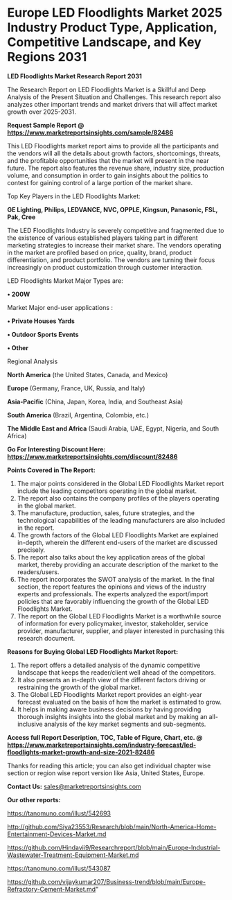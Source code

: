 # Europe LED Floodlights Market 2025 Industry Product Type, Application, Competitive Landscape, and Key Regions 2031

<strong>LED Floodlights Market Research Report 2031</strong>

The Research Report on LED Floodlights Market is a Skillful and Deep Analysis of the Present Situation and Challenges. This research report also analyzes other important trends and market drivers that will affect market growth over 2025-2031.

<strong>Request Sample Report @ <a href=https://www.marketreportsinsights.com/sample/82486>https://www.marketreportsinsights.com/sample/82486</a></strong>

This LED Floodlights market report aims to provide all the participants and the vendors will all the details about growth factors, shortcomings, threats, and the profitable opportunities that the market will present in the near future. The report also features the revenue share, industry size, production volume, and consumption in order to gain insights about the politics to contest for gaining control of a large portion of the market share.

Top Key Players in the LED Floodlights Market:

<strong>GE Lighting, Philips, LEDVANCE, NVC, OPPLE, Kingsun, Panasonic, FSL, Pak, Cree</strong>

The LED Floodlights Industry is severely competitive and fragmented due to the existence of various established players taking part in different marketing strategies to increase their market share. The vendors operating in the market are profiled based on price, quality, brand, product differentiation, and product portfolio. The vendors are turning their focus increasingly on product customization through customer interaction.

LED Floodlights Market Major Types are:

<strong>• 200W</strong>

Market Major end-user applications :

<strong>• Private Houses Yards

• Outdoor Sports Events

• Other</strong>

Regional Analysis

</u><strong><b>North America</b></strong> (the United States, Canada, and Mexico)

<strong><b>Europe </b></strong>(Germany, France, UK, Russia, and Italy)

<strong><b>Asia-Pacific</b></strong> (China, Japan, Korea, India, and Southeast Asia)

<strong><b>South America</b></strong> (Brazil, Argentina, Colombia, etc.)

<strong><b>The Middle East and Africa</b></strong> (Saudi Arabia, UAE, Egypt, Nigeria, and South Africa)

<strong>Go For Interesting Discount Here: <a href=https://www.marketreportsinsights.com/discount/82486>https://www.marketreportsinsights.com/discount/82486</a></strong>

<strong>Points Covered in The Report:</strong>
<ol>
  <li>The major points considered in the Global LED Floodlights Market report include the leading competitors operating in the global market.</li>
  <li>The report also contains the company profiles of the players operating in the global market.</li>
  <li>The manufacture, production, sales, future strategies, and the technological capabilities of the leading manufacturers are also included in the report.</li>
  <li>The growth factors of the Global LED Floodlights Market are explained in-depth, wherein the different end-users of the market are discussed precisely.</li>
  <li>The report also talks about the key application areas of the global market, thereby providing an accurate description of the market to the readers/users.</li>
  <li>The report incorporates the SWOT analysis of the market. In the final section, the report features the opinions and views of the industry experts and professionals. The experts analyzed the export/import policies that are favorably influencing the growth of the Global LED Floodlights Market.</li>
  <li>The report on the Global LED Floodlights Market is a worthwhile source of information for every policymaker, investor, stakeholder, service provider, manufacturer, supplier, and player interested in purchasing this research document.</li>
</ol>
<strong>Reasons for Buying Global LED Floodlights Market Report:</strong>

<ol>
  <li>The report offers a detailed analysis of the dynamic competitive landscape that keeps the reader/client well ahead of the competitors.</li>
  <li>It also presents an in-depth view of the different factors driving or restraining the growth of the global market.</li>
  <li>The Global LED Floodlights Market report provides an eight-year forecast evaluated on the basis of how the market is estimated to grow.</li>
  <li>It helps in making aware business decisions by having providing thorough insights insights into the global market and by making an all-inclusive analysis of the key market segments and sub-segments.</li>
</ol>
<strong>Access full Report Description, TOC, Table of Figure, Chart, etc. @ <a href=https://www.marketreportsinsights.com/industry-forecast/led-floodlights-market-growth-and-size-2021-82486>https://www.marketreportsinsights.com/industry-forecast/led-floodlights-market-growth-and-size-2021-82486</a></strong>


Thanks for reading this article; you can also get individual chapter wise section or region wise report version like Asia, United States, Europe.

<strong>Contact Us:</strong>
sales@marketreportsinsights.com

<strong>Our other reports:</strong>

<a href=https://tanomuno.com/illust/542693>https://tanomuno.com/illust/542693</a>

<a href=http://github.com/Siya23553/Research/blob/main/North-America-Home-Entertainment-Devices-Market.md>http://github.com/Siya23553/Research/blob/main/North-America-Home-Entertainment-Devices-Market.md</a>

<a href=https://github.com/Hindavii9/Researchreport/blob/main/Europe-Industrial-Wastewater-Treatment-Equipment-Market.md>https://github.com/Hindavii9/Researchreport/blob/main/Europe-Industrial-Wastewater-Treatment-Equipment-Market.md</a>

<a href=https://tanomuno.com/illust/543087>https://tanomuno.com/illust/543087</a>

<a href=https://github.com/vijaykumar207/Business-trend/blob/main/Europe-Refractory-Cement-Market.md>https://github.com/vijaykumar207/Business-trend/blob/main/Europe-Refractory-Cement-Market.md</a>"
